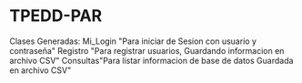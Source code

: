 # TPEDD-PAR


Clases Generadas:   Mi_Login "Para iniciar de Sesion con usuario y contraseña"
                    Registro "Para registrar usuarios, Guardando informacion en archivo CSV"
                    Consultas"Para listar informacion de base de datos Guardada en archivo CSV"  

